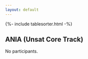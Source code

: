 ```yaml
---
layout: default
---
```

{%- include tablesorter.html -%}

##  ANIA (Unsat Core Track)

No participants.
